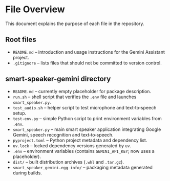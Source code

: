 # File Overview

This document explains the purpose of each file in the repository.

## Root files

- `README.md` – introduction and usage instructions for the Gemini Assistant project.
- `.gitignore` – lists files that should not be committed to version control.

## smart-speaker-gemini directory

- `README.md` – currently empty placeholder for package description.
- `run.sh` – shell script that verifies the `.env` file and launches `smart_speaker.py`.
- `test_audio.sh` – helper script to test microphone and text‑to‑speech setup.
- `test-env.py` – simple Python script to print environment variables from `.env`.
- `smart_speaker.py` – main smart speaker application integrating Google Gemini, speech recognition and text‑to‑speech.
- `pyproject.toml` – Python project metadata and dependency list.
- `uv.lock` – locked dependency versions generated by `uv`.
- `.env` – environment variables (contains `GEMINI_API_KEY`; now uses a placeholder).
- `dist/` – built distribution archives (`.whl` and `.tar.gz`).
- `smart_speaker_gemini.egg-info/` – packaging metadata generated during builds.

